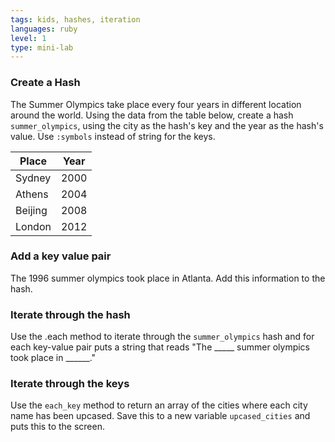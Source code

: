 ```yaml
---
tags: kids, hashes, iteration
languages: ruby
level: 1
type: mini-lab
---
```

### Create a Hash

The Summer Olympics take place every four years in different location around the world. Using the data from the table below, create a hash `summer_olympics`, using the city as the hash's key and the year as the hash's value. Use `:symbols` instead of string for the keys.

|Place          | Year      |
| ------------- |:---------:|
| Sydney        | 2000      |
| Athens        | 2004      |
| Beijing       | 2008      |
| London        | 2012      |

### Add a key value pair

The 1996 summer olympics took place in Atlanta. Add this information to the hash.

### Iterate through the hash

Use the .each method to iterate through the `summer_olympics` hash and for each key-value pair puts a string that reads "The _____ summer olympics took place in ______."

### Iterate through the keys

Use the `each_key` method to return an array of the cities where each city name has been upcased. Save this to a new variable `upcased_cities` and puts this to the screen.

